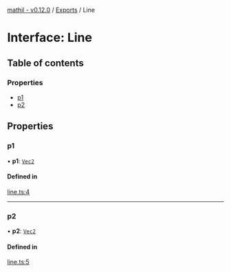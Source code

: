[mathil - v0.12.0](../README.md) / [Exports](../modules.md) / Line

# Interface: Line

## Table of contents

### Properties

- [p1](Line.md#p1)
- [p2](Line.md#p2)

## Properties

### p1

• **p1**: [`Vec2`](Vec2.md)

#### Defined in

[line.ts:4](https://github.com/eransed/mathil/blob/84118e9/src/line.ts#L4)

___

### p2

• **p2**: [`Vec2`](Vec2.md)

#### Defined in

[line.ts:5](https://github.com/eransed/mathil/blob/84118e9/src/line.ts#L5)
